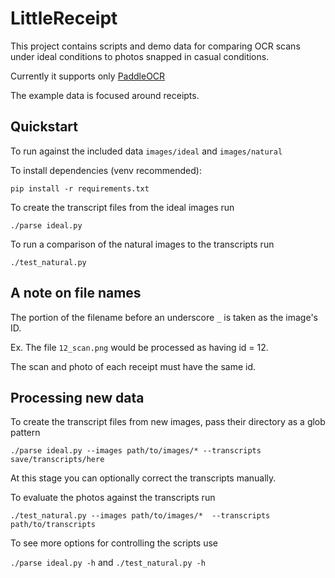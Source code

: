 # LittleReceipt

This project contains scripts and demo data for comparing OCR scans under ideal
conditions to photos snapped in casual conditions.

Currently it supports only
[PaddleOCR](https://github.com/PaddlePaddle/PaddleOCR/blob/release/2.7/README_en.md)

The example data is focused around receipts.


## Quickstart

To run against the included data `images/ideal` and `images/natural`

To install dependencies (venv recommended):

`pip install -r requirements.txt`

To create the transcript files from the ideal images run

`./parse ideal.py`

To run a comparison of the natural images to the transcripts run

`./test_natural.py`


## A note on file names
The portion of the filename before an underscore `_` is taken as the image's ID.

Ex. The file `12_scan.png` would be processed as having id = 12.

The scan and photo of each receipt must have the same id.


## Processing new data
To create the transcript files from new images, pass their directory as a glob pattern

`./parse ideal.py --images path/to/images/* --transcripts save/transcripts/here`

At this stage you can optionally correct the transcripts manually.

To evaluate the photos against the transcripts run

`./test_natural.py --images path/to/images/*  --transcripts path/to/transcripts`

To see more options for controlling the scripts use

`./parse ideal.py -h` and `./test_natural.py -h`

